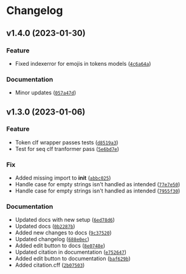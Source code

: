 # Changelog

<!--next-version-placeholder-->

## v1.4.0 (2023-01-30)
### Feature
* Fixed indexerror for emojis in tokens models ([`4c6a64a`](https://github.com/KennethEnevoldsen/spacy-wrap/commit/4c6a64ab445bb4f8d59359ee2add64d83fd4fb70))

### Documentation
* Minor updates ([`057a47d`](https://github.com/KennethEnevoldsen/spacy-wrap/commit/057a47d553b2de04021e581dd2201c8c69d3d88d))

## v1.3.0 (2023-01-06)
### Feature
* Token clf wrapper passes tests ([`d8519a3`](https://github.com/KennethEnevoldsen/spacy-wrap/commit/d8519a39217e6dfb1f157806719d4221b99a34d2))
* Test for seq clf tranformer pass ([`5e6bd7e`](https://github.com/KennethEnevoldsen/spacy-wrap/commit/5e6bd7e1a0b32f09b00b6053573db1d196cd95a0))

### Fix
* Added missing import to __init__ ([`abbc025`](https://github.com/KennethEnevoldsen/spacy-wrap/commit/abbc0256a0ca4220fbd56eb3014cf0041c1d3091))
* Handle case for empty strings isn't handled as intended ([`77e7e50`](https://github.com/KennethEnevoldsen/spacy-wrap/commit/77e7e50218910a0d046f59a7063f38ebadfeff8d))
* Handle case for empty strings isn't handled as intended ([`7955f30`](https://github.com/KennethEnevoldsen/spacy-wrap/commit/7955f303e41808c21fa167158ff71519cf003b3b))

### Documentation
* Updated docs with new setup ([`6ed78d6`](https://github.com/KennethEnevoldsen/spacy-wrap/commit/6ed78d6fbb73da4441ff051ac9533ab7bbc42017))
* Updated docs ([`0b2287b`](https://github.com/KennethEnevoldsen/spacy-wrap/commit/0b2287b87c29438434ac5382019cf6e38b68adaa))
* Added new changes to docs ([`9c37520`](https://github.com/KennethEnevoldsen/spacy-wrap/commit/9c37520c95a7983dba9f819fa3c82022e1d47016))
* Updated changelog ([`688e0ec`](https://github.com/KennethEnevoldsen/spacy-wrap/commit/688e0ece6dd2c318837e9342e48b81001dfec8ac))
* Added edit button to docs ([`8e0748e`](https://github.com/KennethEnevoldsen/spacy-wrap/commit/8e0748ea93b802297845380eebeaf2653656d31a))
* Updated citation in documentation ([`e752647`](https://github.com/KennethEnevoldsen/spacy-wrap/commit/e75264777a6f2eafb553d6655a349cd96f8c49a0))
* Added edit button to documentation ([`baf629b`](https://github.com/KennethEnevoldsen/spacy-wrap/commit/baf629b7bb953f65561a092174e492824e87a590))
* Added citation.cff ([`2b07503`](https://github.com/KennethEnevoldsen/spacy-wrap/commit/2b075039272307f6ae99e423c8a44b3572c80e63))
